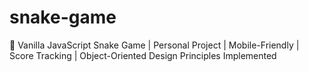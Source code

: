 # snake-game
🐍 Vanilla JavaScript Snake Game | Personal Project | Mobile-Friendly | Score Tracking  | Object-Oriented Design Principles Implemented
